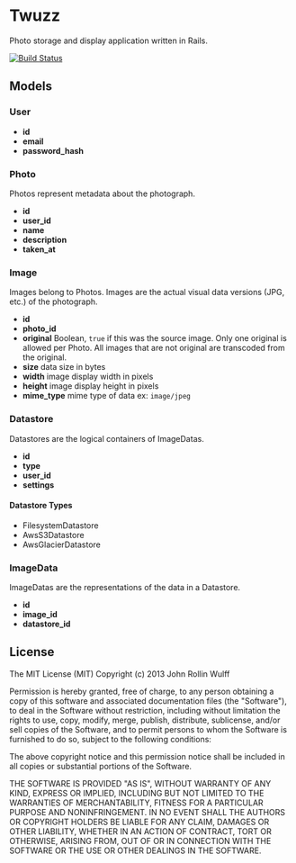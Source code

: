 # Twuzz
Photo storage and display application written in Rails.

[![Build Status](https://travis-ci.org/twuzz/twuzz.png)](https://travis-ci.org/twuzz/twuzz)

## Models
### User

* __id__
* __email__
* __password_hash__

### Photo
Photos represent metadata about the photograph.

* __id__
* __user_id__
* __name__
* __description__
* __taken_at__

### Image
Images belong to Photos. Images are the actual visual data versions (JPG, etc.) of the photograph.

* __id__
* __photo_id__
* __original__ Boolean, `true` if this was the source image. Only one original is allowed per Photo. All images that are not original are transcoded from the original.
* __size__ data size in bytes
* __width__ image display width in pixels
* __height__ image display height in pixels
* __mime_type__ mime type of data ex: `image/jpeg`

### Datastore
  Datastores are the logical containers of ImageDatas.
  
  * __id__
  * __type__
  * __user_id__
  * __settings__

#### Datastore Types

* FilesystemDatastore
* AwsS3Datastore
* AwsGlacierDatastore

### ImageData
ImageDatas are the representations of the data in a Datastore.

* __id__
* __image_id__
* __datastore_id__

## License
The MIT License (MIT)
Copyright (c) 2013 John Rollin Wulff

Permission is hereby granted, free of charge, to any person obtaining a copy of this software and associated documentation files (the "Software"), to deal in the Software without restriction, including without limitation the rights to use, copy, modify, merge, publish, distribute, sublicense, and/or sell copies of the Software, and to permit persons to whom the Software is furnished to do so, subject to the following conditions:

The above copyright notice and this permission notice shall be included in all copies or substantial portions of the Software.

THE SOFTWARE IS PROVIDED "AS IS", WITHOUT WARRANTY OF ANY KIND, EXPRESS OR IMPLIED, INCLUDING BUT NOT LIMITED TO THE WARRANTIES OF MERCHANTABILITY, FITNESS FOR A PARTICULAR PURPOSE AND NONINFRINGEMENT. IN NO EVENT SHALL THE AUTHORS OR COPYRIGHT HOLDERS BE LIABLE FOR ANY CLAIM, DAMAGES OR OTHER LIABILITY, WHETHER IN AN ACTION OF CONTRACT, TORT OR OTHERWISE, ARISING FROM, OUT OF OR IN CONNECTION WITH THE SOFTWARE OR THE USE OR OTHER DEALINGS IN THE SOFTWARE.
